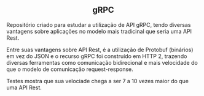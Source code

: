 <h2 align="center">gRPC</h2>

<p>Repositório criado para estudar a utilização de API gRPC, tendo diversas vantagens sobre aplicações no modelo mais tradicinal que seria uma API Rest.</p> 
<p>Entre suas vantagens sobre API Rest, é a utilização de Protobuf (binários) em vez do JSON e o recurso gRPC foi construído em HTTP 2, trazendo diversas ferramentas como comunicação bidirecional e mais velocidade do que o modelo de comunicação request-response.</p>
<p>Testes mostra que sua velociade chega a ser 7 a 10 vezes maior do que uma API Rest.</p>
